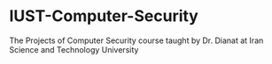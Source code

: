 # IUST-Computer-Security
The Projects of Computer Security course taught by Dr. Dianat at Iran Science and Technology University
